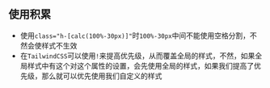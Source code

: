 ## 使用积累

- 使用`class="h-[calc(100%-30px)]"`时`100%-30px`中间不能使用空格分割，不然会使样式不生效
- 在`TailwindCSS`可以使用`!`来提高优先级，从而覆盖全局的样式，不然，如果全局样式中有这个对这个属性的设置，会先使用全局的样式，如果我们提高了优先级，那么就可以优先使用我们自定义的样式